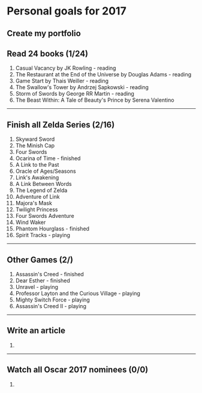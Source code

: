 # Personal goals for 2017

## Create my portfolio

## Read 24 books (1/24)
1. Casual Vacancy by JK Rowling - reading
2. The Restaurant at the End of the Universe by Douglas Adams - reading
3. Game Start by Thais Weiller - reading
4. The Swallow's Tower by Andrzej Sapkowski - reading
5. Storm of Swords by George RR Martin - reading
6. The Beast Within: A Tale of Beauty's Prince by Serena Valentino

-------------------

## Finish all Zelda Series (2/16)
1. Skyward Sword
2. The Minish Cap
3. Four Swords
4. Ocarina of Time - finished
5. A Link to the Past
6. Oracle of Ages/Seasons
7. Link's Awakening
8. A Link Between Words
9. The Legend of Zelda
10. Adventure of Link
11. Majora's Mask
12. Twilight Princess
13. Four Swords Adventure
14. Wind Waker
15. Phantom Hourglass - finished
16. Spirit Tracks - playing

-------------------

## Other Games (2/)
1. Assassin's Creed - finished
2. Dear Esther - finished
3. Unravel - playing
4. Professor Layton and the Curious Village - playing
5. Mighty Switch Force - playing
6. Assassin's Creed II - playing

-------------------

## Write an article
1. 

-------------------

## Watch all Oscar 2017 nominees (0/0)
1. 

